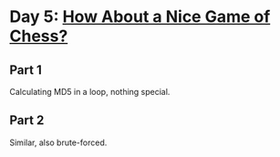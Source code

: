 # Day 5: [How About a Nice Game of Chess?](https://adventofcode.com/2016/day/5)

## Part 1

Calculating MD5 in a loop, nothing special.

## Part 2

Similar, also brute-forced.